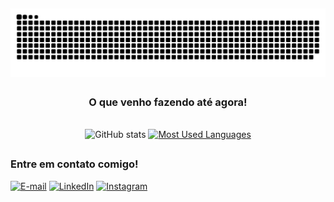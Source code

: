 ##
<picture align="center">
  <source media="(prefers-color-scheme: dark)" srcset="https://raw.githubusercontent.com/henriqueCIC/henriqueCIC/output/github-contribution-grid-snake-dark.svg">
  <source media="(prefers-color-scheme: light)" srcset="https://raw.githubusercontent.com/henriqueCIC/henriqueCIC/output/github-contribution-grid-snake-dark.svg">
  <img align="center" alt="github contribution grid snake animation" src="https://raw.githubusercontent.com/henriqueCIC/henriqueCIC/output/github-contribution-grid-snake.svg">
</picture>

##
<div style="text-align: center;" align="center">
  <h3> O que venho fazendo até agora! </h3>
  <br>
  <img src="https://github-readme-stats-git-masterrstaa-rickstaa.vercel.app/api?username=henriqueCIC&hide_title=true&show_icons=true&include_all_commits=false&count_private=true&line_height=25&hide=issues&bg_color=000&title_color=FF00F6&text_color=FFF&border_radius=3&border_color=36123c&icon_color=FF00F6&theme=jolly" alt="GitHub stats">

  <a href="https://github.com/henriqueCIC/github-readme-stats">
    <img src="https://github-readme-stats-git-masterrstaa-rickstaa.vercel.app/api/top-langs/?username=henriqueCIC&line_height=10&card_width=290&layout=compact&hide_title=false&count_private=true&langs_count=4&show_icons=true&title_color=FF00F6&hide=html,scss,less&bg_color=000&text_color=8B8B8B&border_radius=3&border_color=561760&count_private=true" alt="Most Used Languages">
  </a>
</div>

##

<img align="right" alt="" height="190px" src="./src/study.gif">

<h3 align="left">Entre em contato comigo!</h3>

[![E-mail](https://img.shields.io/badge/-Email-000?style=for-the-badge&logo=microsoft-outlook&logoColor=FF00F6&color:FFF)](mailto:henrrique.brrtto@gmail.com)
[![LinkedIn](https://img.shields.io/badge/-LinkedIn-000?style=for-the-badge&logo=linkedin&logoColor=FF00F6&color:FFF)](https://www.linkedin.com/in/colocaralgo/)
[![Instagram](https://img.shields.io/badge/-Instagram-000?style=for-the-badge&logo=instagram&color:FFF)](https://www.instagram.com/henrique.brrto/)


